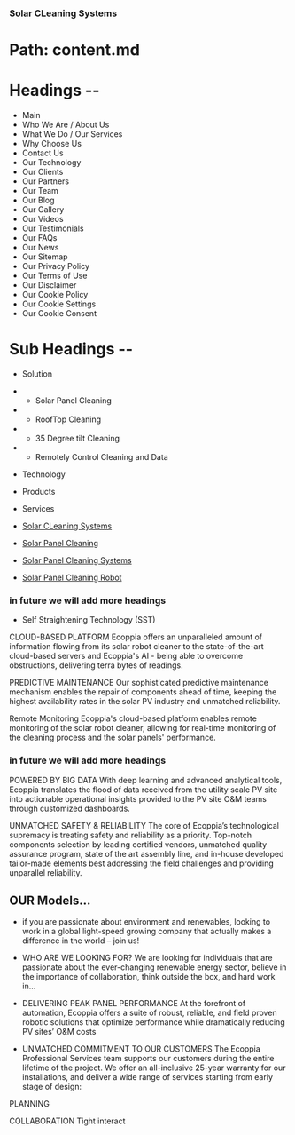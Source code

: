 ### Solar CLeaning Systems

# Path: content.md

# Headings --

- Main
- Who We Are / About Us
- What We Do / Our Services
- Why Choose Us
- Contact Us
- Our Technology
- Our Clients
- Our Partners
- Our Team
- Our Blog
- Our Gallery
- Our Videos
- Our Testimonials
- Our FAQs
- Our News
- Our Sitemap
- Our Privacy Policy
- Our Terms of Use
- Our Disclaimer
- Our Cookie Policy
- Our Cookie Settings
- Our Cookie Consent

# Sub Headings --

- Solution
- - Solar Panel Cleaning
- - RoofTop Cleaning
- - 35 Degree tilt Cleaning
- - Remotely Control Cleaning and Data

- Technology
- Products
- Services

- [Solar CLeaning Systems](#solar-cleaning-systems)
- [Solar Panel Cleaning](#solar-panel-cleaning)
- [Solar Panel Cleaning Systems](#solar-panel-cleaning-systems)
- [Solar Panel Cleaning Robot](#solar-panel-cleaning-robot)

### in future we will add more headings

- Self Straightening Technology (SST)

CLOUD-BASED PLATFORM
Ecoppia offers an unparalleled amount of information flowing from its solar robot cleaner to the state-of-the-art cloud-based servers and Ecoppia's AI - being able to overcome obstructions, delivering terra bytes of readings.

PREDICTIVE MAINTENANCE
Our sophisticated predictive maintenance mechanism enables the repair of components ahead of time, keeping the highest availability rates in the solar PV industry and unmatched reliability.

Remote Monitoring
Ecoppia's cloud-based platform enables remote monitoring of the solar robot cleaner, allowing for real-time monitoring of the cleaning process and the solar panels' performance.

### in future we will add more headings

POWERED BY BIG DATA
With deep learning and advanced analytical tools, Ecoppia translates the flood of data received from the utility scale PV site into actionable operational insights provided to the PV site O&M teams through customized dashboards.

UNMATCHED SAFETY & RELIABILITY
The core of Ecoppia’s technological supremacy is treating safety and reliability as a priority. Top-notch components selection by leading certified vendors, unmatched quality assurance program, state of the art assembly line, and in-house developed tailor-made elements best addressing the field challenges and providing unparallel reliability.

## OUR Models...

- if you are passionate about environment and renewables, looking to work in a global light-speed growing company that actually makes a difference in the world – join us!

- WHO ARE WE LOOKING FOR?
  We are looking for individuals that are passionate about the ever-changing renewable energy sector, believe in the importance of collaboration, think outside the box, and hard work in...

- DELIVERING PEAK PANEL PERFORMANCE
  At the forefront of automation, Ecoppia offers a suite of robust, reliable, and field proven robotic solutions that optimize performance while dramatically reducing PV sites’ O&M costs

- UNMATCHED COMMITMENT TO OUR CUSTOMERS
  The Ecoppia Professional Services team supports our customers during the entire lifetime of the project. We offer an all-inclusive 25-year warranty for our installations, and deliver a wide range of services starting from early stage of design:

PLANNING

COLLABORATION
Tight interact
